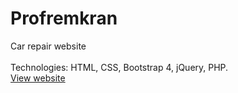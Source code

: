# Profremkran
Car repair website
<br><br>
Technologies: HTML, CSS, Bootstrap 4, jQuery, PHP.
<br>
[View website](https://profremkran.com.ua)
